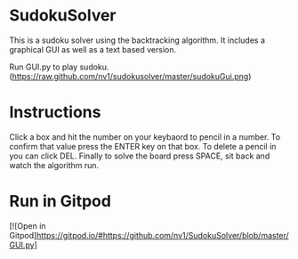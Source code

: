 # SudokuSolver
This is a sudoku solver using the backtracking algorithm. It includes a graphical GUI as well as a text based version.

Run GUI.py to play sudoku.
(https://raw.github.com/nv1/sudokusolver/master/sudokuGui.png)
# Instructions
Click a box and hit the number on your keybaord to pencil in a number. To confirm that value press the ENTER key on that box. To delete a pencil in you can click DEL. Finally to solve the board press SPACE, sit back and watch the algorithm run.



# Run in Gitpod

[![Open in Gitpod]https://gitpod.io/#https://github.com/nv1/SudokuSolver/blob/master/GUI.py]
